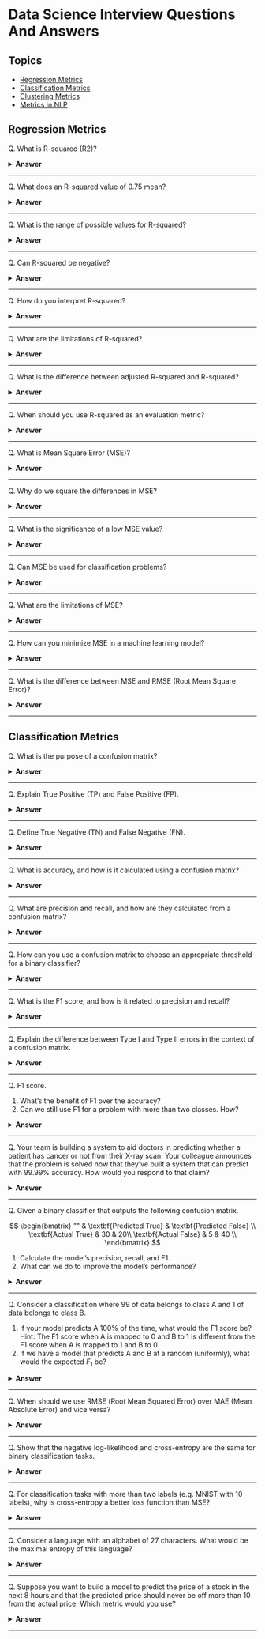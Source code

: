 # Data Science Interview Questions And Answers

Topics
---

- [Regression Metrics](#linear-regression)
- [Classification Metrics](#ridge-and-lasso-regularization)
- [Clustering Metrics]()
- [Metrics in NLP]()

## Regression Metrics

Q. What is R-squared (R2)?

<details><summary><b>Answer</b></summary>



</details>

---

Q. What does an R-squared value of 0.75 mean?

<details><summary><b>Answer</b></summary>



</details>

---


Q. What is the range of possible values for R-squared?

<details><summary><b>Answer</b></summary>



</details>

---


Q. Can R-squared be negative?

<details><summary><b>Answer</b></summary>



</details>

---


Q. How do you interpret R-squared?

<details><summary><b>Answer</b></summary>



</details>

---


Q. What are the limitations of R-squared?

<details><summary><b>Answer</b></summary>



</details>

---


Q. What is the difference between adjusted R-squared and R-squared?

<details><summary><b>Answer</b></summary>



</details>

---


Q. When should you use R-squared as an evaluation metric?

<details><summary><b>Answer</b></summary>



</details>

---


Q. What is Mean Square Error (MSE)?

<details><summary><b>Answer</b></summary>



</details>

---


Q. Why do we square the differences in MSE?

<details><summary><b>Answer</b></summary>



</details>

---


Q. What is the significance of a low MSE value?

<details><summary><b>Answer</b></summary>



</details>

---


Q. Can MSE be used for classification problems?

<details><summary><b>Answer</b></summary>



</details>

---


Q. What are the limitations of MSE?

<details><summary><b>Answer</b></summary>



</details>

---


Q. How can you minimize MSE in a machine learning model?

<details><summary><b>Answer</b></summary>



</details>

---


Q. What is the difference between MSE and RMSE (Root Mean Square Error)?

<details><summary><b>Answer</b></summary>



</details>

---



## Classification Metrics

Q. What is the purpose of a confusion matrix?

<details><summary><b>Answer</b></summary>



</details>

---


Q. Explain True Positive (TP) and False Positive (FP).

<details><summary><b>Answer</b></summary>



</details>

---


Q. Define True Negative (TN) and False Negative (FN).

<details><summary><b>Answer</b></summary>



</details>

---


Q. What is accuracy, and how is it calculated using a confusion matrix?

<details><summary><b>Answer</b></summary>



</details>

---

Q. What are precision and recall, and how are they calculated from a confusion matrix?

<details><summary><b>Answer</b></summary>



</details>

---


Q. How can you use a confusion matrix to choose an appropriate threshold for a binary classifier?

<details><summary><b>Answer</b></summary>



</details>

---


Q. What is the F1 score, and how is it related to precision and recall?

<details><summary><b>Answer</b></summary>



</details>

---


Q. Explain the difference between Type I and Type II errors in the context of a confusion matrix.

<details><summary><b>Answer</b></summary>



</details>

---

Q. F1 score.
1. What’s the benefit of F1 over the accuracy?
1. Can we still use F1 for a problem with more than two classes. How?

<details><summary><b>Answer</b></summary>
    
</details>

---

Q. Your team is building a system to aid doctors in predicting whether a patient has cancer or not from their X-ray scan. Your colleague announces that the problem is solved now that they’ve built a system that can predict with 99.99% accuracy. How would you respond to that claim?

<details><summary><b>Answer</b></summary>
    
</details>

---

Q. Given a binary classifier that outputs the following confusion matrix.

$$
\begin{bmatrix} 
    "" & \textbf{Predicted True} & \textbf{Predicted False} \\
    \textbf{Actual True} & 30 & 20\\
    \textbf{Actual False} & 5 & 40 \\
    \end{bmatrix}
$$

1. Calculate the model’s precision, recall, and F1.
1. What can we do to improve the model’s performance?

<details><summary><b>Answer</b></summary>
    
</details>

---

Q. Consider a classification where $99%$ of data belongs to class A and $1%$ of data belongs to class B.
1. If your model predicts A 100% of the time, what would the F1 score be? Hint: The F1 score when A is mapped to 0 and B to 1 is different from the F1 score when A is mapped to 1 and B to 0.
1. If we have a model that predicts A and B at a random (uniformly), what would the expected $F_1$ be?

<details><summary><b>Answer</b></summary>
    
</details>

---

Q. When should we use RMSE (Root Mean Squared Error) over MAE (Mean Absolute Error) and vice versa?

<details><summary><b>Answer</b></summary>
    
</details>

---

Q. Show that the negative log-likelihood and cross-entropy are the same for binary classification tasks.

<details><summary><b>Answer</b></summary>
    
</details>

---

Q. For classification tasks with more than two labels (e.g. MNIST with $10$ labels), why is cross-entropy a better loss function than MSE?

<details><summary><b>Answer</b></summary>
    
</details>

---


Q. Consider a language with an alphabet of $27$ characters. What would be the maximal entropy of this language?

<details><summary><b>Answer</b></summary>
    
</details>

---

Q. Suppose you want to build a model to predict the price of a stock in the next 8 hours and that the predicted price should never be off more than $10%$ from the actual price. Which metric would you use?

<details><summary><b>Answer</b></summary>
    
</details>

---